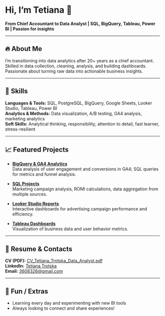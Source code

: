 # Hi, I’m Tetiana 👋

**From Chief Accountant to Data Analyst | SQL, BigQuery, Tableau, Power BI | Passion for insights**

---

## 🔥 About Me
I’m transitioning into data analytics after 20+ years as a chief accountant.  
Skilled in data collection, cleaning, analysis, and building dashboards.  
Passionate about turning raw data into actionable business insights.

---

## 🧰 Skills
**Languages & Tools:** SQL, PostgreSQL, BigQuery, Google Sheets, Looker Studio, Tableau, Power BI  
**Analytics & Methods:** Data visualization, A/B testing, GA4 analysis, marketing analytics  
**Soft Skills:** Analytical thinking, responsibility, attention to detail, fast learner, stress-resilient  

---

## 📈 Featured Projects
- **[BigQuery & GA4 Analytics](https://github.com/TETIANA-TR/BigQuery-and-Google-Analytics4)**  
  Data analysis of user engagement and conversions in GA4; SQL queries for metrics and funnel analysis.  

- **[SQL Projects](https://github.com/TETIANA-TR/SQL)**  
  Marketing campaign analysis, ROMI calculations, data aggregation from multiple sources.  

- **[Looker Studio Reports](https://github.com/TETIANA-TR/Google-Looker-Studio)**  
  Interactive dashboards for advertising campaign performance and efficiency.  

- **[Tableau Dashboards](https://github.com/TETIANA-TR/Tableau)**  
  Visualization of business data and user behavior metrics.  

---

## 📄 Resume & Contacts
**CV (PDF):** [CV_Tetiana_Trotska_Data_Analyst.pdf]([./CV_Tetiana_Trotska_Data_Analyst.pdf]([url](file:///C:/Users/User/Desktop/GoIt/TETIANA%20TROTSKA.pdf)))  
**LinkedIn:** [Tetiana Trotska](https://www.linkedin.com/in/tetiana-trotska-a2a959367)  
**Email:** 3608326@gmail.com  

---

## 🌟 Fun / Extras
- Learning every day and experimenting with new BI tools  
- Always looking to connect and share experiences!
